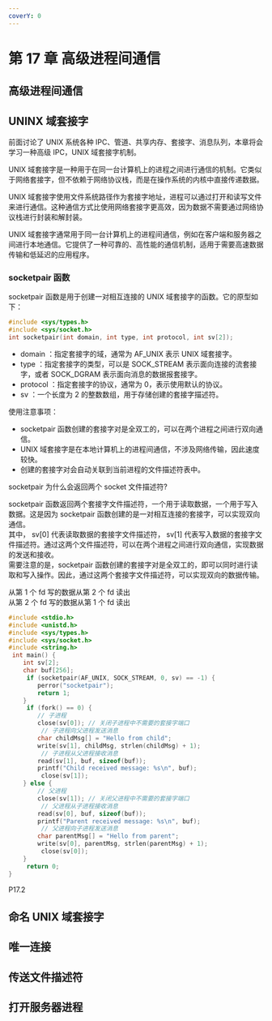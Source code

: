 ```yaml
---
coverY: 0
---
```


# 第 17 章 高级进程间通信

## 高级进程间通信

## UNINX 域套接字

前面讨论了 UNIX 系统各种 IPC、管道、共享内存、套接字、消息队列，本章将会学习一种高级 IPC，UNIX 域套接字机制。

UNIX 域套接字是一种用于在同一台计算机上的进程之间进行通信的机制。它类似于网络套接字，但不依赖于网络协议栈，而是在操作系统的内核中直接传递数据。

UNIX 域套接字使用文件系统路径作为套接字地址，进程可以通过打开和读写文件来进行通信。这种通信方式比使用网络套接字更高效，因为数据不需要通过网络协议栈进行封装和解封装。

UNIX 域套接字通常用于同一台计算机上的进程间通信，例如在客户端和服务器之间进行本地通信。它提供了一种可靠的、高性能的通信机制，适用于需要高速数据传输和低延迟的应用程序。

### socketpair 函数

socketpair 函数是用于创建一对相互连接的 UNIX 域套接字的函数。它的原型如下：

```cpp
#include <sys/types.h>
#include <sys/socket.h>
int socketpair(int domain, int type, int protocol, int sv[2]);
```

- domain ：指定套接字的域，通常为 AF_UNIX 表示 UNIX 域套接字。
- type ：指定套接字的类型，可以是 SOCK_STREAM 表示面向连接的流套接字，或者 SOCK_DGRAM 表示面向消息的数据报套接字。
- protocol ：指定套接字的协议，通常为 0，表示使用默认的协议。
- sv ：一个长度为 2 的整数数组，用于存储创建的套接字描述符。

使用注意事项：

- socketpair 函数创建的套接字对是全双工的，可以在两个进程之间进行双向通信。
- UNIX 域套接字是在本地计算机上的进程间通信，不涉及网络传输，因此速度较快。
- 创建的套接字对会自动关联到当前进程的文件描述符表中。

socketpair 为什么会返回两个 socket 文件描述符?

socketpair 函数返回两个套接字文件描述符，一个用于读取数据，一个用于写入数据。这是因为 socketpair 函数创建的是一对相互连接的套接字，可以实现双向通信。  
其中， sv[0] 代表读取数据的套接字文件描述符， sv[1] 代表写入数据的套接字文件描述符。通过这两个文件描述符，可以在两个进程之间进行双向通信，实现数据的发送和接收。  
需要注意的是，socketpair 函数创建的套接字对是全双工的，即可以同时进行读取和写入操作。因此，通过这两个套接字文件描述符，可以实现双向的数据传输。

从第 1 个 fd 写的数据从第 2 个 fd 读出  
从第 2 个 fd 写的数据从第 1 个 fd 读出

```cpp
#include <stdio.h>
#include <unistd.h>
#include <sys/types.h>
#include <sys/socket.h>
#include <string.h>
 int main() {
    int sv[2];
    char buf[256];
     if (socketpair(AF_UNIX, SOCK_STREAM, 0, sv) == -1) {
        perror("socketpair");
        return 1;
    }
     if (fork() == 0) {
        // 子进程
        close(sv[0]); // 关闭子进程中不需要的套接字端口
         // 子进程向父进程发送消息
        char childMsg[] = "Hello from child";
        write(sv[1], childMsg, strlen(childMsg) + 1);
         // 子进程从父进程接收消息
        read(sv[1], buf, sizeof(buf));
        printf("Child received message: %s\n", buf);
         close(sv[1]);
    } else {
        // 父进程
        close(sv[1]); // 关闭父进程中不需要的套接字端口
         // 父进程从子进程接收消息
        read(sv[0], buf, sizeof(buf));
        printf("Parent received message: %s\n", buf);
         // 父进程向子进程发送消息
        char parentMsg[] = "Hello from parent";
        write(sv[0], parentMsg, strlen(parentMsg) + 1);
         close(sv[0]);
    }
     return 0;
}
```

P17.2

## 命名 UNIX 域套接字

## 唯一连接

## 传送文件描述符

## 打开服务器进程

